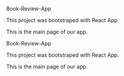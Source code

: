Book-Review-App

This project was bootstraped with React App.

This is the main page of our app. 

Book-Review-App

This project was bootstraped with React App.

This is the main page of our app.
